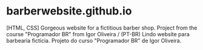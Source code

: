 # barberwebsite.github.io
[HTML, CSS] Gorgeous website for a fictitious barber shop. Project from the course "Programador BR" from Igor Oliveira / (PT-BR) Lindo website para barbearia fictícia. Projeto do curso "Programador BR" de Igor Oliveira.
